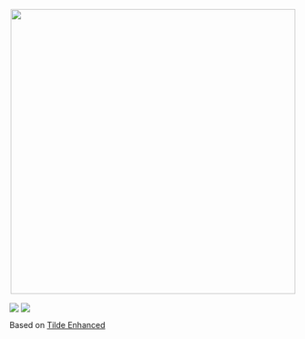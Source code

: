 <p align="center">
    <a href="https://github.com/nusv/sttp">
        <img src="https://i.imgur.com/dM8hFsp.png" width="500"></a>
</p>



<img src="https://i.imgur.com/ruvvZ0S.png" align="center">
<img src="https://i.imgur.com/2r6sJi5.pngf" align="center">

Based on [Tilde Enhanced](https://github.com/Ozencb/tilde-enhanced)
